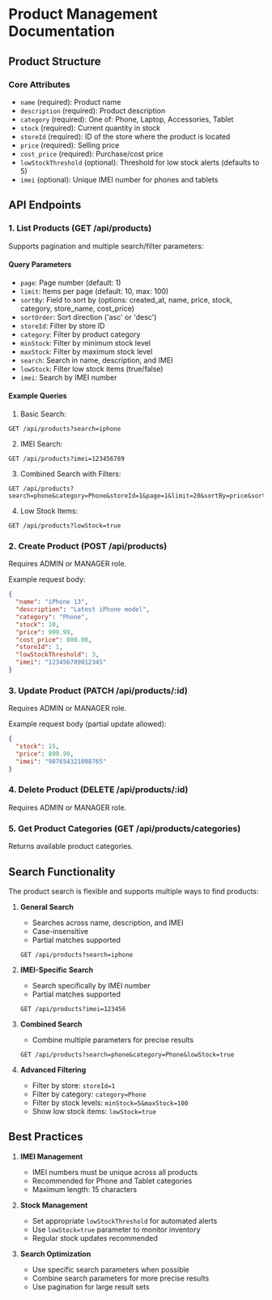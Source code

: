 # Product Management Documentation

## Product Structure

### Core Attributes
- `name` (required): Product name
- `description` (required): Product description
- `category` (required): One of: Phone, Laptop, Accessories, Tablet
- `stock` (required): Current quantity in stock
- `storeId` (required): ID of the store where the product is located
- `price` (required): Selling price
- `cost_price` (required): Purchase/cost price
- `lowStockThreshold` (optional): Threshold for low stock alerts (defaults to 5)
- `imei` (optional): Unique IMEI number for phones and tablets

## API Endpoints

### 1. List Products (GET /api/products)
Supports pagination and multiple search/filter parameters:

#### Query Parameters
- `page`: Page number (default: 1)
- `limit`: Items per page (default: 10, max: 100)
- `sortBy`: Field to sort by (options: created_at, name, price, stock, category, store_name, cost_price)
- `sortOrder`: Sort direction ('asc' or 'desc')
- `storeId`: Filter by store ID
- `category`: Filter by product category
- `minStock`: Filter by minimum stock level
- `maxStock`: Filter by maximum stock level
- `search`: Search in name, description, and IMEI
- `lowStock`: Filter low stock items (true/false)
- `imei`: Search by IMEI number

#### Example Queries

1. Basic Search:
```http
GET /api/products?search=iphone
```

2. IMEI Search:
```http
GET /api/products?imei=123456789
```

3. Combined Search with Filters:
```http
GET /api/products?search=phone&category=Phone&storeId=1&page=1&limit=20&sortBy=price&sortOrder=desc
```

4. Low Stock Items:
```http
GET /api/products?lowStock=true
```

### 2. Create Product (POST /api/products)
Requires ADMIN or MANAGER role.

Example request body:
```json
{
  "name": "iPhone 13",
  "description": "Latest iPhone model",
  "category": "Phone",
  "stock": 10,
  "price": 999.99,
  "cost_price": 800.00,
  "storeId": 1,
  "lowStockThreshold": 3,
  "imei": "123456789012345"
}
```

### 3. Update Product (PATCH /api/products/:id)
Requires ADMIN or MANAGER role.

Example request body (partial update allowed):
```json
{
  "stock": 15,
  "price": 899.99,
  "imei": "987654321098765"
}
```

### 4. Delete Product (DELETE /api/products/:id)
Requires ADMIN or MANAGER role.

### 5. Get Product Categories (GET /api/products/categories)
Returns available product categories.

## Search Functionality

The product search is flexible and supports multiple ways to find products:

1. **General Search**
   - Searches across name, description, and IMEI
   - Case-insensitive
   - Partial matches supported
   ```http
   GET /api/products?search=iphone
   ```

2. **IMEI-Specific Search**
   - Search specifically by IMEI number
   - Partial matches supported
   ```http
   GET /api/products?imei=123456
   ```

3. **Combined Search**
   - Combine multiple parameters for precise results
   ```http
   GET /api/products?search=phone&category=Phone&lowStock=true
   ```

4. **Advanced Filtering**
   - Filter by store: `storeId=1`
   - Filter by category: `category=Phone`
   - Filter by stock levels: `minStock=5&maxStock=100`
   - Show low stock items: `lowStock=true`

## Best Practices

1. **IMEI Management**
   - IMEI numbers must be unique across all products
   - Recommended for Phone and Tablet categories
   - Maximum length: 15 characters

2. **Stock Management**
   - Set appropriate `lowStockThreshold` for automated alerts
   - Use `lowStock=true` parameter to monitor inventory
   - Regular stock updates recommended

3. **Search Optimization**
   - Use specific search parameters when possible
   - Combine search parameters for more precise results
   - Use pagination for large result sets 